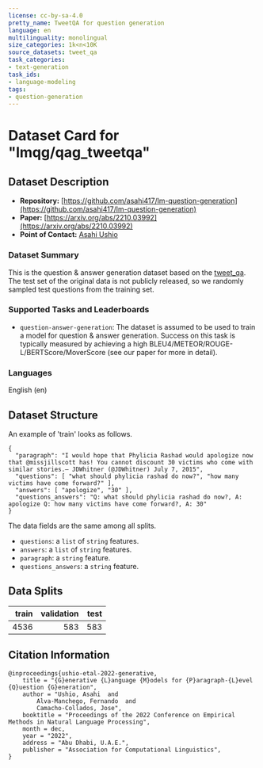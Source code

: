 ```yaml
---
license: cc-by-sa-4.0
pretty_name: TweetQA for question generation
language: en
multilinguality: monolingual
size_categories: 1k<n<10K
source_datasets: tweet_qa
task_categories:
- text-generation
task_ids:
- language-modeling
tags:
- question-generation
---
```


# Dataset Card for "lmqg/qag_tweetqa"


## Dataset Description
- **Repository:** [https://github.com/asahi417/lm-question-generation](https://github.com/asahi417/lm-question-generation)
- **Paper:** [https://arxiv.org/abs/2210.03992](https://arxiv.org/abs/2210.03992)
- **Point of Contact:** [Asahi Ushio](http://asahiushio.com/)

### Dataset Summary
This is the question & answer generation dataset based on the [tweet_qa](https://huggingface.co/datasets/tweet_qa). The test set of the original data is not publicly released, so we randomly sampled test questions from the training set.

### Supported Tasks and Leaderboards
* `question-answer-generation`: The dataset is assumed to be used to train a model for question & answer generation.
  Success on this task is typically measured by achieving a high BLEU4/METEOR/ROUGE-L/BERTScore/MoverScore (see our paper for more in detail).

### Languages
English (en)

## Dataset Structure
An example of 'train' looks as follows.
```
{
  "paragraph": "I would hope that Phylicia Rashad would apologize now that @missjillscott has! You cannot discount 30 victims who come with similar stories.— JDWhitner (@JDWhitner) July 7, 2015",
  "questions": [ "what should phylicia rashad do now?", "how many victims have come forward?" ],
  "answers": [ "apologize", "30" ],
  "questions_answers": "Q: what should phylicia rashad do now?, A: apologize Q: how many victims have come forward?, A: 30"
}
```
The data fields are the same among all splits.
- `questions`: a `list` of `string` features. 
- `answers`: a `list` of `string` features.
- `paragraph`: a `string` feature.
- `questions_answers`: a `string` feature.

## Data Splits

|train|validation|test |
|----:|---------:|----:|
|4536 |       583|  583|


## Citation Information

```
@inproceedings{ushio-etal-2022-generative,
    title = "{G}enerative {L}anguage {M}odels for {P}aragraph-{L}evel {Q}uestion {G}eneration",
    author = "Ushio, Asahi  and
        Alva-Manchego, Fernando  and
        Camacho-Collados, Jose",
    booktitle = "Proceedings of the 2022 Conference on Empirical Methods in Natural Language Processing",
    month = dec,
    year = "2022",
    address = "Abu Dhabi, U.A.E.",
    publisher = "Association for Computational Linguistics",
}
```